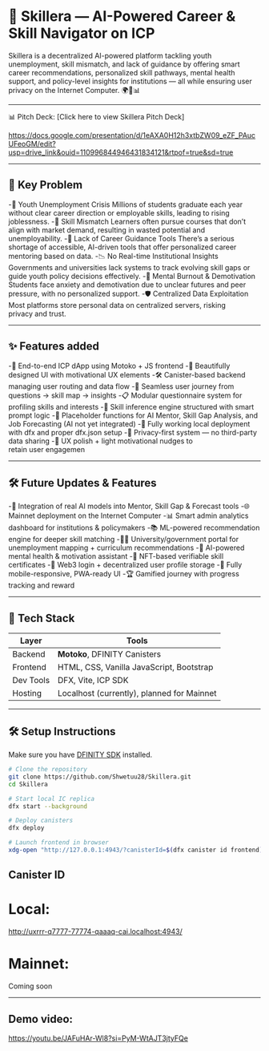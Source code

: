 # 🚀 Skillera — AI-Powered Career & Skill Navigator on ICP

Skillera is a decentralized AI-powered platform tackling youth unemployment, skill mismatch, and lack of guidance by offering smart career recommendations, personalized skill pathways, mental health support, and policy-level insights for institutions — all while ensuring user privacy on the Internet Computer. 🌍🧠📊

---

📊 Pitch Deck: [Click here to view Skillera Pitch Deck]

https://docs.google.com/presentation/d/1eAXA0H12h3xtbZW09_eZF_PAucUFeoGM/edit?usp=drive_link&ouid=110996844946431834121&rtpof=true&sd=true

---
## 🧠 Key Problem

-💼 Youth Unemployment Crisis
Millions of students graduate each year without clear career direction or employable skills, leading to rising joblessness.
-🧠 Skill Mismatch
Learners often pursue courses that don’t align with market demand, resulting in wasted potential and unemployability.
-🧭 Lack of Career Guidance Tools
There’s a serious shortage of accessible, AI-driven tools that offer personalized career mentoring based on data.
-📉 No Real-time Institutional Insights
Governments and universities lack systems to track evolving skill gaps or guide youth policy decisions effectively.
-🫥 Mental Burnout & Demotivation
Students face anxiety and demotivation due to unclear futures and peer pressure, with no personalized support.
-🛡 Centralized Data Exploitation
Most platforms store personal data on centralized servers, risking privacy and trust.

---

## ✨ Features added

-🧠 End-to-end ICP dApp using Motoko + JS frontend
-🎨 Beautifully designed UI with motivational UX elements
-🛠 Canister-based backend managing user routing and data flow
-🧭 Seamless user journey from questions → skill map → insights
-📋 Modular questionnaire system for profiling skills and interests
-🧩 Skill inference engine structured with smart prompt logic
-🤖 Placeholder functions for AI Mentor, Skill Gap Analysis, and Job Forecasting (AI not yet integrated)
-🚀 Fully working local deployment with dfx and proper dfx.json setup
-🔐 Privacy-first system — no third-party data sharing
-💅 UX polish + light motivational nudges to retain user engagemen

---

## 🛠 Future Updates & Features

-🤖 Integration of real AI models into Mentor, Skill Gap & Forecast tools
-🌐 Mainnet deployment on the Internet Computer
-📊 Smart admin analytics dashboard for institutions & policymakers
-📚 ML-powered recommendation engine for deeper skill matching
-🧑‍🎓 University/government portal for unemployment mapping + curriculum recommendations
-🧘 AI-powered mental health & motivation assistant
-🪪 NFT-based verifiable skill certificates
-🔗 Web3 login + decentralized user profile storage
-📱 Fully mobile-responsive, PWA-ready UI
-🏆 Gamified journey with progress tracking and reward

---

## 🧰 Tech Stack

| Layer | Tools |
|-------|-------|
| Backend | **Motoko**, DFINITY Canisters |
| Frontend | HTML, CSS, Vanilla JavaScript, Bootstrap |
| Dev Tools | DFX, Vite, ICP SDK |
| Hosting | Localhost (currently), planned for Mainnet |

---

## 🛠️ Setup Instructions

Make sure you have [DFINITY SDK](https://internetcomputer.org/docs/current/developer-docs/sdk-guide/install/) installed.

```bash
# Clone the repository
git clone https://github.com/Shwetuu28/Skillera.git
cd Skillera

# Start local IC replica
dfx start --background

# Deploy canisters
dfx deploy

# Launch frontend in browser
xdg-open "http://127.0.0.1:4943/?canisterId=$(dfx canister id frontend)"

```

## Canister ID 

# Local:
http://uxrrr-q7777-77774-qaaaq-cai.localhost:4943/

# Mainnet:
Coming soon

---

## Demo video:
https://youtu.be/JAFuHAr-Wl8?si=PyM-WtAJT3jtyFQe
